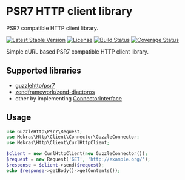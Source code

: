 # PSR7 HTTP client library

PSR7 compatible HTTP client library.

[![Latest Stable Version](https://poser.pugx.org/mekras/psr7-client/v/stable.png)](https://packagist.org/packages/mekras/psr7-client)
[![License](https://poser.pugx.org/mekras/psr7-client/license.png)](https://packagist.org/packages/mekras/psr7-client)
[![Build Status](https://travis-ci.org/mekras/psr7-client.svg?branch=master)](https://travis-ci.org/mekras/psr7-client)
[![Coverage Status](https://coveralls.io/repos/mekras/psr7-client/badge.png?branch=master)](https://coveralls.io/r/mekras/psr7-client?branch=master)

Simple cURL based PSR7 compatible HTTP client library.

## Supported libraries

* [guzzlehttp/psr7](https://github.com/guzzle/psr7)
* [zendframework/zend-diactoros](https://github.com/zendframework/zend-diactoros)
* other by implementing [ConnectorInterface](src/Connector/ConnectorInterface.php)

## Usage

```php
use GuzzleHttp\Psr7\Request;
use Mekras\Http\Client\Connector\GuzzleConnector;
use Mekras\Http\Client\CurlHttpClient;

$client = new CurlHttpClient(new GuzzleConnector());
$request = new Request('GET', 'http://example.org/');
$response = $client->send($request);
echo $response->getBody()->getContents());
```

